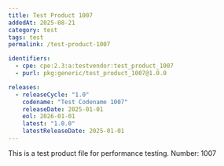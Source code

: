 ```yaml
---
title: Test Product 1007
addedAt: 2025-08-21
category: test
tags: test
permalink: /test-product-1007

identifiers:
  - cpe: cpe:2.3:a:testvendor:test_product_1007
  - purl: pkg:generic/test_product_1007@1.0.0

releases:
  - releaseCycle: "1.0"
    codename: "Test Codename 1007"
    releaseDate: 2025-01-01
    eol: 2026-01-01
    latest: "1.0.0"
    latestReleaseDate: 2025-01-01
---
```


This is a test product file for performance testing. Number: 1007
